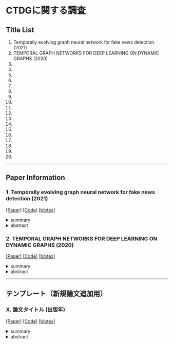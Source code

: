 # CTDGに関する調査

## Title List

1. Temporally evolving graph neural network for fake news detection (2021)
2. TEMPORAL GRAPH NETWORKS FOR DEEP LEARNING ON DYNAMIC GRAPHS (2020)
3. 
4. 
5. 
6. 
7. 
8. 
9. 
10. 
11. 
12. 
13. 
14. 
15. 
16. 
17. 
18. 
19. 
20. 

---

## Paper Information
### 1. Temporally evolving graph neural network for fake news detection (2021)
[[Paper]](https://www.sciencedirect.com/science/article/pii/S0306457321001965)
[[Code]]()
[[bibtex]]()
<details><summary>summary</summary><div>
  
CTDGを用いたフェイクニュース検出の代表的研究．時間的に変化するグラフを使用して，ソーシャルメディア上のフェイクニュースを検出する手法を提案している．手法名TGNF．バックボーンとしてTGAT[2]を利用．

- 著者: "Chenguang Song / Kai Shu / Bin Wu"
- 出版年: 2021
- 出版元: Elsevier
- インパクト: CTDGの導入および精度向上

- Keywords : `Fake News Detection`, `CTDG`, `Graph Neural Network`, `Temporal Graph`
- 関連論文: `-`
- 引用数: `182`
- 実装検証: `未`


</div></details> 

<details><summary>abstract</summary><div>
ソーシャルメディアにおけるフェイクニュースの拡散は，世論や社会の発展に好ましくない影響をもたらす可能性があります．近年，効果的な検出および介入アルゴリズムを開発するために多くの努力が払われてきました．既存の拡散モデルに基づくフェイクニュース検出手法のほとんどは，【静的ネットワーク】に着目しており，学習アルゴリズムを実行する前に情報拡散ネットワークの全構造がアクセス可能であることを前提としています．しかし，現実世界の情報拡散ネットワークでは，新しいノードやエッジが絶えず出現します．そこで本論文では，構造，内容のセマンティクス，そして時間的情報を融合できる，新たな時間的拡散に基づくフェイクニュース検出のフレームワークを提案します．特に，我々のモデルは，連続時間動的拡散ネットワークの設定下でグラフが進化していくものとして，現実世界のニュースが持つ【時間的進化】のパターンをモデル化することができます．我々は大規模な実世界のデータセットを用いて広範な実験を行い，その実験結果は，提案モデルが最先端のフェイクニュース検出手法よりも優れた性能を発揮することを示しています．
</div></details> 

### 2. TEMPORAL GRAPH NETWORKS FOR DEEP LEARNING ON DYNAMIC GRAPHS (2020)
[[Paper]]()
[[Code]]()
[[bibtex]]()
<details><summary>summary</summary><div>
  


- 著者: ""
- 出版年: 2020
- 出版元: 
- インパクト: 

- Keywords : ``
- 関連論文: ``
- 引用数: ``
- 実装検証: `未`


</div></details> 

<details><summary>abstract</summary><div>

</div></details>

---

## テンプレート（新規論文追加用）
### X. 論文タイトル (出版年)
[[Paper]](論文リンク)
[[Code]](コードリポジトリリンク)
[[bibtex]](引用用bibtexリンクまたは内容)
<details><summary>summary</summary><div>
  
ここに論文の簡潔な概要を記入します．主な貢献，手法，結果などを簡潔に説明します．

- 著者: "主著者名 / 共著者名1 / 共著者名2 ..."
- 出版年: YYYY
- 出版元: ジャーナル/会議名
- インパクト: 重要な貢献，新しい手法，結果や評価指標

- Keywords : `キーワード1`, `キーワード2`, `キーワード3`
- 関連論文: `関連する論文へのリンクや名称`
- 引用数: `Google Scholarなどでの引用数`
- 実装検証: `実施済/未/一部`


</div></details> 

<details><summary>abstract</summary><div>
ここに論文のアブストラクトや詳細な要約を記入します．元の論文のアブストラクトを翻訳したものや，重要なポイントを強調したり，【重要な概念】などをハイライトしたりすることで，後で参照する際に役立ちます．

アブストラクトでは以下のポイントを含めることが推奨されます：
1. 研究の背景と問題設定
2. 既存手法の課題
3. 提案手法の新規性
4. 実験結果と評価
5. 研究の意義や将来の展望
</div></details>